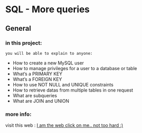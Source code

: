 # SQL - More queries

## General
### in  this project:
    you will be able to explain to anyone:
- How to create a new MySQL user
- How to manage privileges for a user to a database or table
- What’s a PRIMARY KEY
- What’s a FOREIGN KEY
- How to use NOT NULL and UNIQUE constraints
- How to retrieve datas from multiple tables in one request
- What are subqueries
- What are JOIN and UNION

### more info:
visit this web : [ I am the web click on me.. not too hard :)](https://web.csulb.edu/colleges/coe/cecs/dbdesign/dbdesign.php?page=intro.html)
